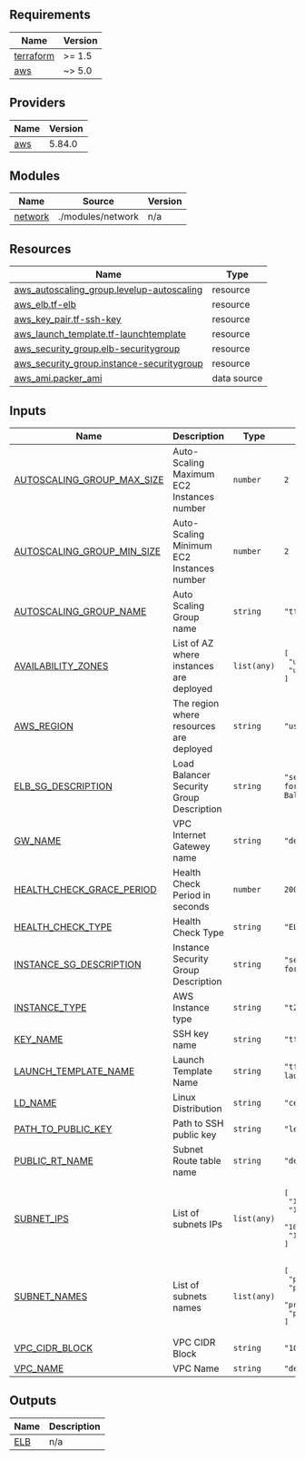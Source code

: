 <!-- BEGIN_TF_DOCS -->
## Requirements

| Name | Version |
|------|---------|
| <a name="requirement_terraform"></a> [terraform](#requirement\_terraform) | >= 1.5 |
| <a name="requirement_aws"></a> [aws](#requirement\_aws) | ~> 5.0 |

## Providers

| Name | Version |
|------|---------|
| <a name="provider_aws"></a> [aws](#provider\_aws) | 5.84.0 |

## Modules

| Name | Source | Version |
|------|--------|---------|
| <a name="module_network"></a> [network](#module\_network) | ./modules/network | n/a |

## Resources

| Name | Type |
|------|------|
| [aws_autoscaling_group.levelup-autoscaling](https://registry.terraform.io/providers/hashicorp/aws/latest/docs/resources/autoscaling_group) | resource |
| [aws_elb.tf-elb](https://registry.terraform.io/providers/hashicorp/aws/latest/docs/resources/elb) | resource |
| [aws_key_pair.tf-ssh-key](https://registry.terraform.io/providers/hashicorp/aws/latest/docs/resources/key_pair) | resource |
| [aws_launch_template.tf-launchtemplate](https://registry.terraform.io/providers/hashicorp/aws/latest/docs/resources/launch_template) | resource |
| [aws_security_group.elb-securitygroup](https://registry.terraform.io/providers/hashicorp/aws/latest/docs/resources/security_group) | resource |
| [aws_security_group.instance-securitygroup](https://registry.terraform.io/providers/hashicorp/aws/latest/docs/resources/security_group) | resource |
| [aws_ami.packer_ami](https://registry.terraform.io/providers/hashicorp/aws/latest/docs/data-sources/ami) | data source |

## Inputs

| Name | Description | Type | Default | Required |
|------|-------------|------|---------|:--------:|
| <a name="input_AUTOSCALING_GROUP_MAX_SIZE"></a> [AUTOSCALING\_GROUP\_MAX\_SIZE](#input\_AUTOSCALING\_GROUP\_MAX\_SIZE) | Auto-Scaling Maximum EC2 Instances number | `number` | `2` | no |
| <a name="input_AUTOSCALING_GROUP_MIN_SIZE"></a> [AUTOSCALING\_GROUP\_MIN\_SIZE](#input\_AUTOSCALING\_GROUP\_MIN\_SIZE) | Auto-Scaling Minimum EC2 Instances number | `number` | `2` | no |
| <a name="input_AUTOSCALING_GROUP_NAME"></a> [AUTOSCALING\_GROUP\_NAME](#input\_AUTOSCALING\_GROUP\_NAME) | Auto Scaling Group name | `string` | `"tf-autoscaling"` | no |
| <a name="input_AVAILABILITY_ZONES"></a> [AVAILABILITY\_ZONES](#input\_AVAILABILITY\_ZONES) | List of AZ where instances are deployed | `list(any)` | <pre>[<br/>  "us-east-1a",<br/>  "us-east-1b"<br/>]</pre> | no |
| <a name="input_AWS_REGION"></a> [AWS\_REGION](#input\_AWS\_REGION) | The region where resources are deployed | `string` | `"us-east-1"` | no |
| <a name="input_ELB_SG_DESCRIPTION"></a> [ELB\_SG\_DESCRIPTION](#input\_ELB\_SG\_DESCRIPTION) | Load Balancer Security Group Description | `string` | `"security group for Elastic Load Balancer"` | no |
| <a name="input_GW_NAME"></a> [GW\_NAME](#input\_GW\_NAME) | VPC Internet Gatewey name | `string` | `"demo-gw"` | no |
| <a name="input_HEALTH_CHECK_GRACE_PERIOD"></a> [HEALTH\_CHECK\_GRACE\_PERIOD](#input\_HEALTH\_CHECK\_GRACE\_PERIOD) | Health Check Period in seconds | `number` | `200` | no |
| <a name="input_HEALTH_CHECK_TYPE"></a> [HEALTH\_CHECK\_TYPE](#input\_HEALTH\_CHECK\_TYPE) | Health Check Type | `string` | `"ELB"` | no |
| <a name="input_INSTANCE_SG_DESCRIPTION"></a> [INSTANCE\_SG\_DESCRIPTION](#input\_INSTANCE\_SG\_DESCRIPTION) | Instance Security Group Description | `string` | `"security group for instances"` | no |
| <a name="input_INSTANCE_TYPE"></a> [INSTANCE\_TYPE](#input\_INSTANCE\_TYPE) | AWS Instance type | `string` | `"t2.micro"` | no |
| <a name="input_KEY_NAME"></a> [KEY\_NAME](#input\_KEY\_NAME) | SSH key name | `string` | `"tf-ssh-key"` | no |
| <a name="input_LAUNCH_TEMPLATE_NAME"></a> [LAUNCH\_TEMPLATE\_NAME](#input\_LAUNCH\_TEMPLATE\_NAME) | Launch Template Name | `string` | `"tf-launchtemplate"` | no |
| <a name="input_LD_NAME"></a> [LD\_NAME](#input\_LD\_NAME) | Linux Distribution | `string` | `"centos"` | no |
| <a name="input_PATH_TO_PUBLIC_KEY"></a> [PATH\_TO\_PUBLIC\_KEY](#input\_PATH\_TO\_PUBLIC\_KEY) | Path to SSH public key | `string` | `"levelup_key.pub"` | no |
| <a name="input_PUBLIC_RT_NAME"></a> [PUBLIC\_RT\_NAME](#input\_PUBLIC\_RT\_NAME) | Subnet Route table name | `string` | `"demo-rt"` | no |
| <a name="input_SUBNET_IPS"></a> [SUBNET\_IPS](#input\_SUBNET\_IPS) | List of subnets IPs | `list(any)` | <pre>[<br/>  "10.0.1.0/24",<br/>  "10.0.2.0/24",<br/>  "10.0.3.0/24",<br/>  "10.0.4.0/24"<br/>]</pre> | no |
| <a name="input_SUBNET_NAMES"></a> [SUBNET\_NAMES](#input\_SUBNET\_NAMES) | List of subnets names | `list(any)` | <pre>[<br/>  "public-subnet-A",<br/>  "public-subnet-B",<br/>  "private-subnet-A",<br/>  "private-subnet-B"<br/>]</pre> | no |
| <a name="input_VPC_CIDR_BLOCK"></a> [VPC\_CIDR\_BLOCK](#input\_VPC\_CIDR\_BLOCK) | VPC CIDR Block | `string` | `"10.0.0.0/16"` | no |
| <a name="input_VPC_NAME"></a> [VPC\_NAME](#input\_VPC\_NAME) | VPC Name | `string` | `"demo-vpc"` | no |

## Outputs

| Name | Description |
|------|-------------|
| <a name="output_ELB"></a> [ELB](#output\_ELB) | n/a |
<!-- END_TF_DOCS -->